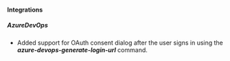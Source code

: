 
#### Integrations

##### AzureDevOps

- Added support for OAuth consent dialog after the user signs in using the ***azure-devops-generate-login-url*** command.
